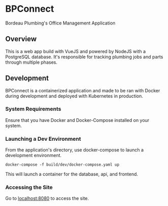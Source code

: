 # BPConnect
Bordeau Plumbing's Office Management Application

## Overview
This is a web app build with VueJS and powered by NodeJS with a PostgreSQL database. It's responsible for tracking plumbing jobs and parts through multiple phases.

## Development
BPConnect is a containerized application and made to be ran with Docker during development and deployed with Kubernetes in production.

### System Requirements
Ensure that you have Docker and Docker-Compose installed on your system.

### Launching a Dev Environment
From the application's directory, use docker-compose to launch a development environment.
```
docker-compose -f build/dev/docker-compose.yaml up
```

This will launch a container for the database, api, and frontend.

### Accessing the Site
Go to [localhost:8080](http://localhost:8080) to access the site.
